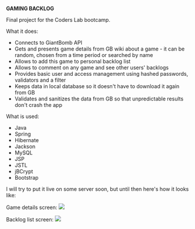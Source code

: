 **GAMING BACKLOG**

Final project for the Coders Lab bootcamp.

What it does:

- Connects to GiantBomb API
- Gets and presents game details from GB wiki about a game - it can be random, chosen from a time period or searched by name
- Allows to add this game to personal backlog list
- Allows to comment on any game and see other users' backlogs
- Provides basic user and access management using hashed passwords, validators and a filter
- Keeps data in local database so it doesn't have to download it again from GB
- Validates and sanitizes the data from GB so that unpredictable results don't crash the app

What is used:

- Java
- Spring
- Hibernate
- Jackson
- MySQL
- JSP
- JSTL
- jBCrypt
- Bootstrap

I will try to put it live on some server soon, but until then here's how it looks like:

Game details screen:
![
](gb1.png)

Backlog list screen:
![
](gb2.png)


